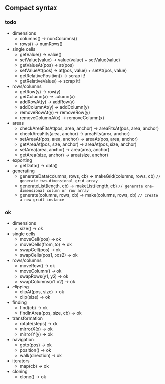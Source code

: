## Compact syntax

### todo

* dimensions
    * columns() -> numColumns()
    * rows()    -> numRows()
* single cells
    * getValue()            -> value()
    * setValue(value)       -> value(value) + setValue(value)
    * getValueAt(pos)       -> at(pos)
    * setValueAt(pos)       -> at(pos, value) + setAt(pos, value)
    * getRelativePosition() -> scrap it!
    * getRelativeValue()    -> scrap it!
* rows/columns
    * getRow(y)             -> row(y)
    * getColumn(x)          -> column(x)
    * addRowAt(y)           -> addRow(y)
    * addColumnAt(y)        -> addColumn(y)
    * removeRowAt(y)        -> removeRow(y)
    * removeColumnAt(x)     -> removeColumn(x)
* areas
    * checkAreaFitsAt(pos, area, anchor) -> areaFitsAt(pos, area, anchor)
    * checkAreaFits(area, anchor)        -> areaFits(area, anchor)
    * setAreaAt(pos, area, anchor)       -> areaAt(pos, area, anchor)
    * getAreaAt(pos, size, anchor)       -> areaAt(pos, size, anchor)
    * setArea(area, anchor)              -> area(area, anchor)
    * getArea(size, anchor)              -> area(size, anchor)
* exporting 
    * getData() -> data()
* generating
    * generateData(columns, rows, cb)   -> makeGrid(columns, rows, cb)  `// generate two-dimensional grid array`
    * generateList(length, cb)          -> makeList(length, cb)         `// generate one-dimensional column or row array`
    * generate(columns, rows, cb)       -> make(columns, rows, cb)      `// create a new gridl instance`

### ok

* dimensions
    * size()    -> ok
* single cells
    * moveCell(pos)         -> ok
    * moveCells(from, to)   -> ok
    * swapCell(pos)         -> ok
    * swapCells(pos1, pos2) -> ok
* rows/columns
    * moveRow()             -> ok
    * moveColumn()          -> ok
    * swapRows(y1, y2)      -> ok
    * swapColumns(x1, x2)   -> ok
* clipping
    * clipAt(pos, size) -> ok 
    * clip(size)        -> ok
* finding
    * find(cb)                  -> ok
    * findInArea(pos, size, cb) -> ok
* transformation
    * rotate(steps) -> ok
    * mirrorX(x)    -> ok
    * mirrorY(y)    -> ok
* navigation
    * goto(pos)         -> ok
    * position()        -> ok
    * walk(direction)   -> ok
* iterators
    * map(cb) -> ok
* cloning
    * clone() -> ok